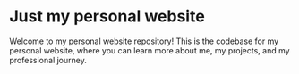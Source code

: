 # Just my personal website

Welcome to my personal website repository! This is the codebase for my personal website, where you can learn more about me, my projects, and my professional journey.
